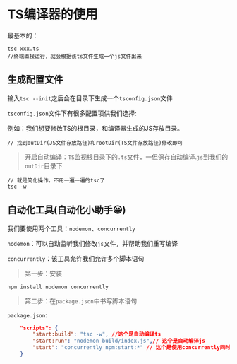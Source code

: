 # TS编译器的使用

最基本的：

```tsx
tsc xxx.ts
//终端直接运行，就会根据该ts文件生成一个js文件出来
```



## 生成配置文件

输入`tsc --init`之后会在目录下生成一个`tsconfig.json`文件



`tsconfig.json`文件下有很多配置项供我们选择:

例如：我们想要修改TS的根目录，和编译器生成的JS存放目录。

```tsx
// 找到outDir(JS文件存放路径)和rootDir(TS文件存放路径)修改即可
```



>开启自动编译：`TS`监视根目录下的`.ts`文件，一但保存自动编译.`js`到我们的`outDir`目录下

```tsx
// 就是简化操作，不用一遍一遍的tsc了
tsc -w
```



## 自动化工具(自动化小助手😀)

我们要使用两个工具：`nodemon`、`concurrently`

`nodemon`：可以自动监听我们修改`js`文件，并帮助我们重写编译

`concurrently`：该工具允许我们允许多个脚本语句



>第一步：安装

```
npm install nodemon concurrently
```



>第二步：在`package.json`中书写脚本语句

`package.json`:

```json
	"scripts": {
		"start:build": "tsc -w", //这个是自动编译ts
		"start:run": "nodemon build/index.js",// 这个是自动编译js
		"start": "concurrently npm:start:*" // 这个是使用concurrently同时执行所有脚本
	}
```





